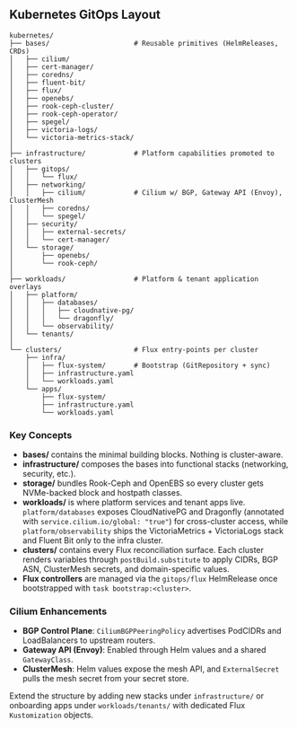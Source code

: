 ## Kubernetes GitOps Layout

```
kubernetes/
├── bases/                     # Reusable primitives (HelmReleases, CRDs)
│   ├── cilium/
│   ├── cert-manager/
│   ├── coredns/
│   ├── fluent-bit/
│   ├── flux/
│   ├── openebs/
│   ├── rook-ceph-cluster/
│   ├── rook-ceph-operator/
│   ├── spegel/
│   ├── victoria-logs/
│   └── victoria-metrics-stack/
│
├── infrastructure/            # Platform capabilities promoted to clusters
│   ├── gitops/
│   │   └── flux/
│   ├── networking/
│   │   ├── cilium/            # Cilium w/ BGP, Gateway API (Envoy), ClusterMesh
│   │   ├── coredns/
│   │   └── spegel/
│   ├── security/
│   │   ├── external-secrets/
│   │   └── cert-manager/
│   └── storage/
│       ├── openebs/
│       └── rook-ceph/
│
├── workloads/                 # Platform & tenant application overlays
│   ├── platform/
│   │   ├── databases/
│   │   │   ├── cloudnative-pg/
│   │   │   └── dragonfly/
│   │   └── observability/
│   └── tenants/
│
└── clusters/                  # Flux entry-points per cluster
    ├── infra/
    │   ├── flux-system/       # Bootstrap (GitRepository + sync)
    │   ├── infrastructure.yaml
    │   └── workloads.yaml
    └── apps/
        ├── flux-system/
        ├── infrastructure.yaml
        └── workloads.yaml
```

### Key Concepts

- **bases/** contains the minimal building blocks. Nothing is cluster-aware.
- **infrastructure/** composes the bases into functional stacks (networking, security, etc.).
- **storage/** bundles Rook-Ceph and OpenEBS so every cluster gets NVMe-backed block and hostpath classes.
- **workloads/** is where platform services and tenant apps live. `platform/databases` exposes CloudNativePG and Dragonfly (annotated with `service.cilium.io/global: "true"`) for cross-cluster access, while `platform/observability` ships the VictoriaMetrics + VictoriaLogs stack and Fluent Bit only to the infra cluster.
- **clusters/** contains every Flux reconciliation surface. Each cluster renders variables through
  `postBuild.substitute` to apply CIDRs, BGP ASN, ClusterMesh secrets, and domain-specific values.
- **Flux controllers** are managed via the `gitops/flux` HelmRelease once bootstrapped with
  `task bootstrap:<cluster>`.

### Cilium Enhancements

- **BGP Control Plane**: `CiliumBGPPeeringPolicy` advertises PodCIDRs and LoadBalancers to upstream routers.
- **Gateway API (Envoy)**: Enabled through Helm values and a shared `GatewayClass`.
- **ClusterMesh**: Helm values expose the mesh API, and `ExternalSecret` pulls the mesh secret from your secret store.

Extend the structure by adding new stacks under `infrastructure/` or onboarding apps under
`workloads/tenants/` with dedicated Flux `Kustomization` objects.
